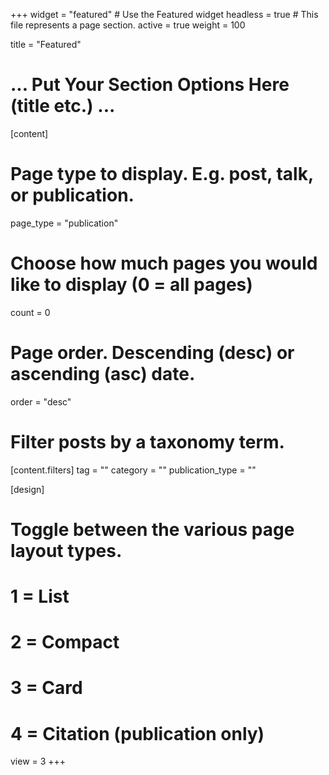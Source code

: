 +++
widget = "featured"  # Use the Featured widget
headless = true  # This file represents a page section.
active = true
weight = 100

title = "Featured"
# ... Put Your Section Options Here (title etc.) ...

[content]
# Page type to display. E.g. post, talk, or publication.
page_type = "publication"

# Choose how much pages you would like to display (0 = all pages)
count = 0

# Page order. Descending (desc) or ascending (asc) date.
order = "desc"

# Filter posts by a taxonomy term.
[content.filters]
  tag = ""
  category = ""
  publication_type = ""

[design]
# Toggle between the various page layout types.
#   1 = List
#   2 = Compact
#   3 = Card
#   4 = Citation (publication only)
view = 3
+++
